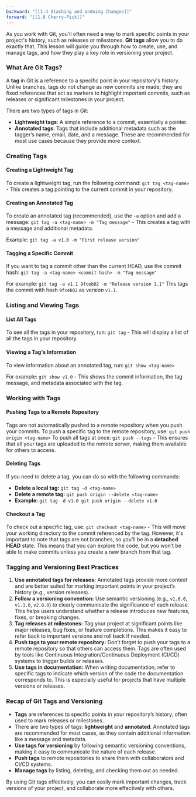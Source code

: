 ```yaml
---
backward: "[[1.4 Stashing and Undoing Changes]]"
forward: "[[1.6 Cherry-Pick]]"
---
```


As you work with Git, you'll often need a way to mark specific points in your project's history, such as releases or milestones. **Git tags** allow you to do exactly that. This lesson will guide you through how to create, use, and manage tags, and how they play a key role in versioning your project.

### What Are Git Tags?

A **tag** in Git is a reference to a specific point in your repository's history. Unlike branches, tags do not change as new commits are made; they are fixed references that act as markers to highlight important commits, such as releases or significant milestones in your project.

There are two types of tags in Git:
- **Lightweight tags**: A simple reference to a commit, essentially a pointer.
- **Annotated tags**: Tags that include additional metadata such as the tagger’s name, email, date, and a message. These are recommended for most use cases because they provide more context.

### Creating Tags

#### Creating a Lightweight Tag

To create a lightweight tag, run the following command: `git tag <tag-name>` - This creates a tag pointing to the current commit in your repository.

#### Creating an Annotated Tag

To create an annotated tag (recommended), use the `-a` option and add a message: `git tag -a <tag-name> -m "Tag message"` - This creates a tag with a message and additional metadata.

Example: `git tag -a v1.0 -m "First release version"`

#### Tagging a Specific Commit

If you want to tag a commit other than the current HEAD, use the commit hash: `git tag -a <tag-name> <commit-hash> -m "Tag message"`

For example: `git tag -a v1.1 9fceb02 -m "Release version 1.1"` This tags the commit with hash `9fceb02` as version `v1.1`.

### Listing and Viewing Tags

#### List All Tags

To see all the tags in your repository, run: `git tag` - This will display a list of all the tags in your repository.

#### Viewing a Tag's Information

To view information about an annotated tag, run: `git show <tag-name>`

For example: `git show v1.0` - This shows the commit information, the tag message, and metadata associated with the tag.

### Working with Tags

#### Pushing Tags to a Remote Repository

Tags are not automatically pushed to a remote repository when you push your commits. To push a specific tag to the remote repository, use: `git push origin <tag-name>` To push all tags at once: `git push --tags` - This ensures that all your tags are uploaded to the remote server, making them available for others to access.

#### Deleting Tags

If you need to delete a tag, you can do so with the following commands:
- **Delete a local tag:** `git tag -d <tag-name>`
- **Delete a remote tag:** `git push origin --delete <tag-name>`
- **Example:** `git tag -d v1.0 git push origin --delete v1.0`

#### Checkout a Tag

To check out a specific tag, use: `git checkout <tag-name>` - This will move your working directory to the commit referenced by the tag. However, it's important to note that tags are not branches, so you’ll be in a **detached HEAD** state. This means that you can explore the code, but you won’t be able to make commits unless you create a new branch from that tag.

### Tagging and Versioning Best Practices

1. **Use annotated tags for releases:** Annotated tags provide more context and are better suited for marking important points in your project’s history (e.g., version releases).
2. **Follow a versioning convention:** Use semantic versioning (e.g., `v1.0.0`, `v1.1.0`, `v2.0.0`) to clearly communicate the significance of each release. This helps users understand whether a release introduces new features, fixes, or breaking changes.
3. **Tag releases at milestones:** Tag your project at significant points like major releases, bug fixes, or feature completions. This makes it easy to refer back to important versions and roll back if needed.
4. **Push tags to your remote repository:** Don’t forget to push your tags to a remote repository so that others can access them. Tags are often used by tools like Continuous Integration/Continuous Deployment (CI/CD) systems to trigger builds or releases.
5. **Use tags in documentation:** When writing documentation, refer to specific tags to indicate which version of the code the documentation corresponds to. This is especially useful for projects that have multiple versions or releases.

### Recap of Git Tags and Versioning

- **Tags** are references to specific points in your repository’s history, often used to mark releases or milestones.
- There are two types of tags: **lightweight** and **annotated**. Annotated tags are recommended for most cases, as they contain additional information like a message and metadata.
- **Use tags for versioning** by following semantic versioning conventions, making it easy to communicate the nature of each release.
- **Push tags** to remote repositories to share them with collaborators and CI/CD systems.
- **Manage tags** by listing, deleting, and checking them out as needed.

By using Git tags effectively, you can easily mark important changes, track versions of your project, and collaborate more effectively with others.
